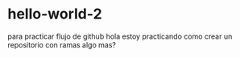 # hello-world-2
para practicar flujo de github
hola estoy practicando como crear un repositorio con ramas
algo mas?
